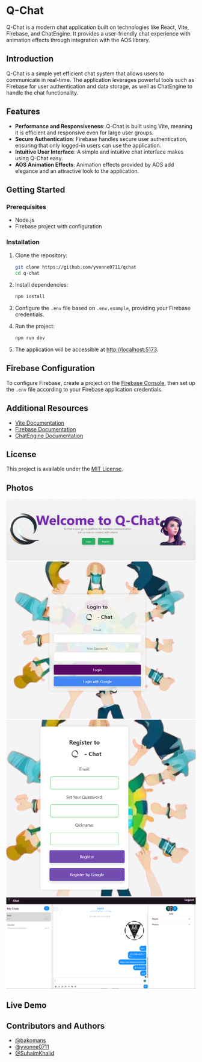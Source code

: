 # Q-Chat

Q-Chat is a modern chat application built on technologies like React, Vite, Firebase, and ChatEngine. It provides a user-friendly chat experience with animation effects through integration with the AOS library.

## Introduction

Q-Chat is a simple yet efficient chat system that allows users to communicate in real-time. The application leverages powerful tools such as Firebase for user authentication and data storage, as well as ChatEngine to handle the chat functionality.

## Features

- **Performance and Responsiveness**: Q-Chat is built using Vite, meaning it is efficient and responsive even for large user groups.
- **Secure Authentication**: Firebase handles secure user authentication, ensuring that only logged-in users can use the application.
- **Intuitive User Interface**: A simple and intuitive chat interface makes using Q-Chat easy.
- **AOS Animation Effects**: Animation effects provided by AOS add elegance and an attractive look to the application.

## Getting Started

### Prerequisites

- Node.js
- Firebase project with configuration

### Installation

1. Clone the repository:

    ```bash
    git clone https://github.com/yvonne0711/qchat
    cd q-chat
    ```

2. Install dependencies:

    ```bash
    npm install
    ```

3. Configure the `.env` file based on `.env.example`, providing your Firebase credentials.

4. Run the project:

    ```bash
    npm run dev
    ```

5. The application will be accessible at [http://localhost:5173](http://localhost:5173).

## Firebase Configuration

To configure Firebase, create a project on the [Firebase Console](https://console.firebase.google.com/), then set up the `.env` file according to your Firebase application credentials.

## Additional Resources

- [Vite Documentation](https://vitejs.dev/guide/)
- [Firebase Documentation](https://firebase.google.com/docs)
- [ChatEngine Documentation](https://www.chatengine.io/docs/)


## License

This project is available under the [MIT License](LICENSE).

## Photos 
![Home](image.png)
![login](image-1.png)
![register](image-2.png)
![chat](image-3.png)

## Live Demo

## Contributors and Authors

- [@bakomans](https://github.com/bakomans)
- [@yvonne0711](https://github.com/yvonne0711)
- [@SuhaimKhalid](https://github.com/SuhaimKhalid)


